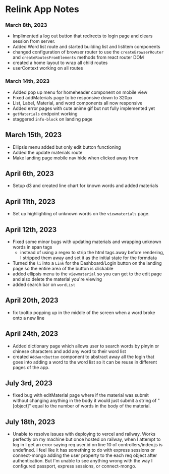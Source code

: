 # Relink App Notes

### March 8th, 2023

- Implimented a log out button that redirects to login page and clears session from server.
- Added Word list route and started building list and listitem components
- changed configuration of browser router to use the `createBrowserRouter` and `createRoutesFromElements` methods from react router DOM
- created a home layout to wrap all child routes
- userContext working on all routes

### March 14th, 2023

- Added pop up menu for homeheader component on mobile view
- Fixed addMaterials page to be responsive down to 320px
- List, Label, Material, and word components all now responsive
- Added error pages with cute anime gif but not fully implemented yet
- `getMaterials` endpoint working
- staggered `info-block` on landing page

## March 15th, 2023

- Ellipsis menu added but only edit button functioning
- Added the update materials route
- Make landing page mobile nav hide when clicked away from

## April 6th, 2023

- Setup d3 and created line chart for known words and added materials

## April 11th, 2023

- Set up highlighting of unknown words on the `viewmaterials` page.

## April 12th, 2023

- Fixed some minor bugs with updating materials and wrapping unknown words in span tags
  - instead of using a regex to strip the html tags away before rendering, I stripped them away and set it as the initial state for the formdata
- Turned the `li` into a `Link` for the Dashboard/Login button on the landing page so the entire area of the button is clickable
- added ellipsis menu to the `viewmaterial` so you can get to the edit page and also delete the material you're viewing
- added search bar on `wordList`

## April 20th, 2023

- fix tooltip popping up in the middle of the screen when a word broke onto a new line

## April 24th, 2023

- Added dictionary page which allows user to search words by pinyin or chinese characters and add any word to their word list
- created `Addwordbutton` component to abstract away all the login that goes into adding a word to the word list so it can be reuse in different pages of the app.

## July 3rd, 2023

- fixed bug with editMaterial page where if the material was submit without changing anything in the body it would just submit a string of "[object]" equal to the number of words in the body of the material.

## July 18th, 2023

- Unable to resolve issues with deploying to vercel and railway. Works perfectly on my machine but once hosted on railway, when I attempt to log in I get an error saying req.user.id on line 10 of controllers/index.js is undefined. I feel like it has something to do with express sessions or connect-mongo adding the user property to the each req object after authentication. But I'm unable to see anything wrong with the way I configured passport, express sessions, or connect-mongo.
